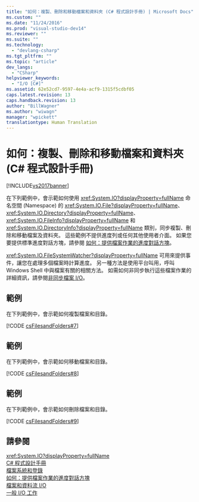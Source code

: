```yaml
---
title: "如何：複製、刪除和移動檔案和資料夾 (C# 程式設計手冊) | Microsoft Docs"
ms.custom: ""
ms.date: "11/24/2016"
ms.prod: "visual-studio-dev14"
ms.reviewer: ""
ms.suite: ""
ms.technology: 
  - "devlang-csharp"
ms.tgt_pltfrm: ""
ms.topic: "article"
dev_langs: 
  - "CSharp"
helpviewer_keywords: 
  - "I/O [C#]"
ms.assetid: 62e52cd7-9597-4e4a-acf9-1315f5cdbf05
caps.latest.revision: 13
caps.handback.revision: 13
author: "BillWagner"
ms.author: "wiwagn"
manager: "wpickett"
translationtype: Human Translation
---
```

# 如何：複製、刪除和移動檔案和資料夾 (C# 程式設計手冊)
[!INCLUDE[vs2017banner](../../../csharp/includes/vs2017banner.md)]

在下列範例中，會示範如何使用 <xref:System.IO?displayProperty=fullName> 命名空間 \(Namespace\) 的 <xref:System.IO.File?displayProperty=fullName>、<xref:System.IO.Directory?displayProperty=fullName>、<xref:System.IO.FileInfo?displayProperty=fullName> 和 <xref:System.IO.DirectoryInfo?displayProperty=fullName> 類別，同步複製、刪除和移動檔案及資料夾。  這些範例不提供進度列或任何其他使用者介面。  如果您要提供標準進度對話方塊，請參閱 [如何：提供檔案作業的進度對話方塊](../../../csharp/programming-guide/file-system/how-to-provide-a-progress-dialog-box-for-file-operations.md)。  
  
 <xref:System.IO.FileSystemWatcher?displayProperty=fullName> 可用來提供事件，讓您在處理多個檔案時計算進度。  另一種方法是使用平台叫用，呼叫 Windows Shell 中與檔案有關的相關方法。  如需如何非同步執行這些檔案作業的詳細資訊，請參閱[非同步檔案 I\/O](../Topic/Asynchronous%20File%20I-O.md)。  
  
## 範例  
 在下列範例中，會示範如何複製檔案和目錄。  
  
 [!CODE [csFilesandFolders#7](../CodeSnippet/VS_Snippets_VBCSharp/csFilesAndFolders#7)]  
  
## 範例  
 在下列範例中，會示範如何移動檔案和目錄。  
  
 [!CODE [csFilesandFolders#8](../CodeSnippet/VS_Snippets_VBCSharp/csFilesAndFolders#8)]  
  
## 範例  
 在下列範例中，會示範如何刪除檔案和目錄。  
  
 [!CODE [csFilesandFolders#9](../CodeSnippet/VS_Snippets_VBCSharp/csFilesAndFolders#9)]  
  
## 請參閱  
 <xref:System.IO?displayProperty=fullName>   
 [C\# 程式設計手冊](../../../csharp/programming-guide/index.md)   
 [檔案系統和登錄](../../../csharp/programming-guide/file-system/file-system-and-the-registry.md)   
 [如何：提供檔案作業的進度對話方塊](../../../csharp/programming-guide/file-system/how-to-provide-a-progress-dialog-box-for-file-operations.md)   
 [檔案和資料流 I\/O](../Topic/File%20and%20Stream%20I-O.md)   
 [一般 I\/O 工作](../Topic/Common%20I-O%20Tasks.md)